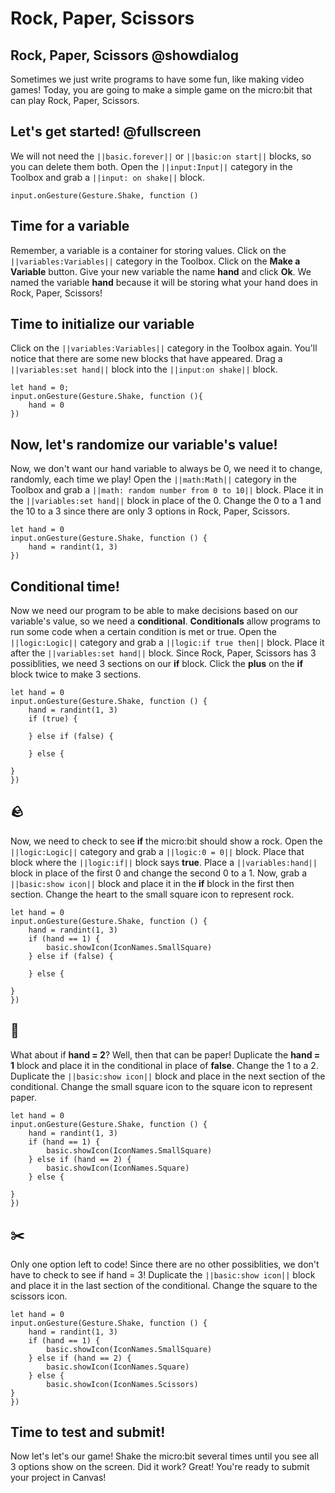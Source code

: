 # Rock, Paper, Scissors

## Rock, Paper, Scissors @showdialog

Sometimes we just write programs to have some fun, like making video games!
Today, you are going to make a simple game on the micro:bit that can play Rock, Paper, Scissors.

## Let's get started! @fullscreen

We will not need the `||basic.forever||` or `||basic:on start||` blocks, so you can delete them both.
Open the `||input:Input||` category in the Toolbox and grab a `||input: on shake||` block.

```blocks
input.onGesture(Gesture.Shake, function ()
```

## Time for a variable

Remember, a variable is a container for storing values. Click on the `||variables:Variables||` category in the Toolbox.
Click on the **Make a Variable** button.
Give your new variable the name **hand** and click **Ok**.
We named the variable **hand** because it will be storing what your hand does in Rock, Paper, Scissors!

## Time to initialize our variable

Click on the `||variables:Variables||` category in the Toolbox again.
You'll notice that there are some new blocks that have appeared.
Drag a `||variables:set hand||` block into the `||input:on shake||` block.

```blocks
let hand = 0;
input.onGesture(Gesture.Shake, function (){
    hand = 0
})
```

## Now, let's randomize our variable's value!

Now, we don't want our hand variable to always be 0, we need it to change, randomly, each time we play!
Open the `||math:Math||` category in the Toolbox and grab a `||math: random number from 0 to 10||` block.
Place it in the `||variables:set hand||` block in place of the 0.
Change the 0 to a 1 and the 10 to a 3 since there are only 3 options in Rock, Paper, Scissors.

```blocks
let hand = 0
input.onGesture(Gesture.Shake, function () {
    hand = randint(1, 3)
})
```

## Conditional time!

Now we need our program to be able to make decisions based on our variable's value, so we need a **conditional**.
**Conditionals** allow programs to run some code when a certain condition is met or true.
Open the `||logic:Logic||` category and grab a `||logic:if true then||` block.
Place it after the `||variables:set hand||` block.
Since Rock, Paper, Scissors has 3 possiblities, we need 3 sections on our **if** block.
Click the **plus** on the **if** block twice to make 3 sections.


```blocks
let hand = 0
input.onGesture(Gesture.Shake, function () {
    hand = randint(1, 3)
    if (true) {
	
    } else if (false) {
	
    } else {
	
}
})
```

## 🪨

Now, we need to check to see **if** the micro:bit should show a rock.
Open the `||logic:Logic||` category and grab a `||logic:0 = 0||` block.
Place that block where the `||logic:if||` block says **true**.
Place a `||variables:hand||` block in place of the first 0 and change the second 0 to a 1.
Now, grab a `||basic:show icon||` block  and place it in the **if** block in the first then section.
Change the heart to the small square icon to represent rock.


```blocks
let hand = 0
input.onGesture(Gesture.Shake, function () {
    hand = randint(1, 3)
    if (hand == 1) {
	    basic.showIcon(IconNames.SmallSquare)
    } else if (false) {
	
    } else {
	
}
})
```

## 📃

What about if **hand = 2**?
Well, then that can be paper!
Duplicate the **hand = 1** block and place it in the conditional in place of **false**.
Change the 1 to a 2.
Duplicate the `||basic:show icon||` block and place in the next section of the conditional.
Change the small square icon to the square icon to represent paper.

```blocks
let hand = 0
input.onGesture(Gesture.Shake, function () {
    hand = randint(1, 3)
    if (hand == 1) {
	    basic.showIcon(IconNames.SmallSquare)
    } else if (hand == 2) {
	    basic.showIcon(IconNames.Square)
    } else {
	
}
})
```


## ✂️

Only one option left to code!
Since there are no other possiblities, we don't have to check to see if hand = 3!
Duplicate the `||basic:show icon||` block and place it in the last section of the conditional.
Change the square to the scissors icon.


```blocks
let hand = 0
input.onGesture(Gesture.Shake, function () {
    hand = randint(1, 3)
    if (hand == 1) {
	    basic.showIcon(IconNames.SmallSquare)
    } else if (hand == 2) {
	    basic.showIcon(IconNames.Square)
    } else {
        basic.showIcon(IconNames.Scissors)
}
})
```


## Time to test and submit!

Now let's let's our game!
Shake the micro:bit several times until you see all 3 options show on the screen.
Did it work?
Great! You're ready to submit your project in Canvas!